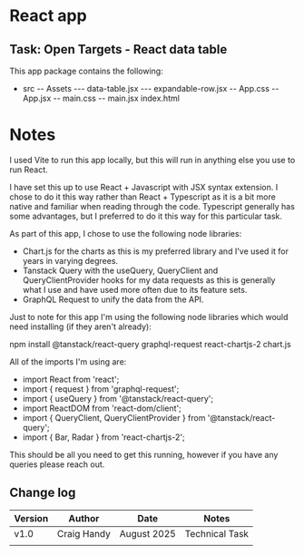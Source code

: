 # React app

Task: Open Targets - React data table
--------

This app package contains the following:

- src
-- Assets
--- data-table.jsx
--- expandable-row.jsx
-- App.css
-- App.jsx
-- main.css
-- main.jsx
index.html

# Notes

I used Vite to run this app locally, but this will run in anything else you use to run React.

I have set this up to use React + Javascript with JSX syntax extension. I chose to do it this way rather than React + Typescript as it is a bit more native and familiar when reading through the code. Typescript generally has some advantages, but I preferred to do it this way for this particular task.

As part of this app, I chose to use the following node libraries:  
- Chart.js for the charts as this is my preferred library and I've used it for years in varying degrees. 
- Tanstack Query with the useQuery, QueryClient and QueryClientProvider hooks for my data requests as this is generally what I use and have used more often due to its feature sets.
- GraphQL Request to unify the data from the API.

Just to note for this app I'm using the following node libraries which would need installing (if they aren't already):

npm install @tanstack/react-query graphql-request react-chartjs-2 chart.js

All of the imports I'm using are:
- import React from 'react';
- import { request } from 'graphql-request';
- import { useQuery } from '@tanstack/react-query';
- import ReactDOM from 'react-dom/client';
- import { QueryClient, QueryClientProvider } from '@tanstack/react-query';
- import { Bar, Radar } from 'react-chartjs-2';

This should be all you need to get this running, however if you have any queries please reach out.

Change log
----------

| Version | Author         | Date         | Notes           |
|---------|----------------|--------------|-----------------|
| v1.0    | Craig Handy    | August 2025  | Technical Task  |
|         |                |              |                 |
